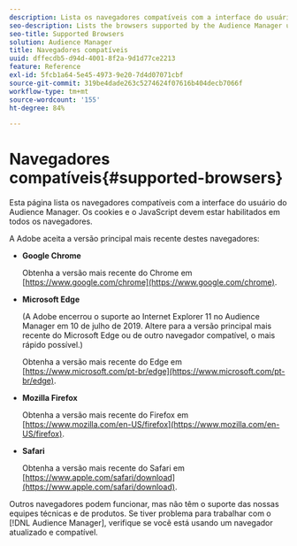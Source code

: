 ```yaml
---
description: Lista os navegadores compatíveis com a interface do usuário do Audience Manager. Os cookies e o JavaScript devem estar habilitados em todos os navegadores.
seo-description: Lists the browsers supported by the Audience Manager user interface. Cookies and JavaScript must be enabled on all browsers.
seo-title: Supported Browsers
solution: Audience Manager
title: Navegadores compatíveis
uuid: dffecdb5-d94d-4001-8f2a-9d1d77ce2213
feature: Reference
exl-id: 5fcb1a64-5e45-4973-9e20-7d4d07071cbf
source-git-commit: 319be4dade263c5274624f07616b404decb7066f
workflow-type: tm+mt
source-wordcount: '155'
ht-degree: 84%

---
```


# Navegadores compatíveis{#supported-browsers}

Esta página lista os navegadores compatíveis com a interface do usuário do Audience Manager. Os cookies e o JavaScript devem estar habilitados em todos os navegadores.

<!-- 

c_supported_browsers.xml

 -->

A Adobe aceita a versão principal mais recente destes navegadores:

* **Google Chrome**

  Obtenha a versão mais recente do Chrome em [https://www.google.com/chrome](https://www.google.com/chrome).

* **Microsoft Edge**

  (A Adobe encerrou o suporte ao Internet Explorer 11 no Audience Manager em 10 de julho de 2019. Altere para a versão principal mais recente do Microsoft Edge ou de outro navegador compatível, o mais rápido possível.)

  Obtenha a versão mais recente do Edge em [https://www.microsoft.com/pt-br/edge](https://www.microsoft.com/pt-br/edge).

* **Mozilla Firefox**

  Obtenha a versão mais recente do Firefox em [https://www.mozilla.com/en-US/firefox](https://www.mozilla.com/en-US/firefox).

* **Safari**

  Obtenha a versão mais recente do Safari em [https://www.apple.com/safari/download](https://www.apple.com/safari/download).

Outros navegadores podem funcionar, mas não têm o suporte das nossas equipes técnicas e de produtos. Se tiver problema para trabalhar com o [!DNL Audience Manager], verifique se você está usando um navegador atualizado e compatível.
